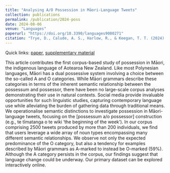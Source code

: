 ```yaml
---
title: "Analysing A/O Possession in Māori-Language Tweets"
collection: publications
permalink: /publication/2024-poss
date: 2024-08-06
venue: "Languages"
paperurl: "https://doi.org/10.3390/languages9080271"
citation: "Trye, D., Calude, A. S., Harlow, R., & Keegan, T. T. (2024). Analysing A/O possession in Māori-language tweets. <i>Languages</i>, <i>9</i>(8), 271."
---
```


Quick links: [paper](https://www.mdpi.com/2226-471X/9/8/271), [supplementary material](https://www.mdpi.com/article/10.3390/languages9080271/s1)

This article contributes the first corpus-based study of possession in Māori, the indigenous language of Aotearoa New Zealand. Like most Polynesian languages, Māori has a dual possessive system involving a choice between the so-called A and O categories. While Māori grammars describe these categories in terms of the inherent semantic relationship between the possessum and possessor, there have been no large-scale corpus analyses demonstrating their use in natural contexts. Social media provide invaluable opportunities for such linguistic studies, capturing contemporary language use while alleviating the burden of gathering data through traditional means. We operationalise semantic distinctions to investigate possession in Māori-language tweets, focusing on the [possessum a/o possessor] construction (e.g., te tīmatanga o te wiki ‘the beginning of the week’). In our corpus comprising 2500 tweets produced by more than 200 individuals, we find that users leverage a wide array of noun types encompassing many different semantic relationships. We observe not only the expected predominance of the O category, but also a tendency for examples described by Māori grammars as A-marked to instead be O-marked (59%). Although the A category persists in the corpus, our findings suggest that language change could be underway. Our primary dataset can be explored interactively online.